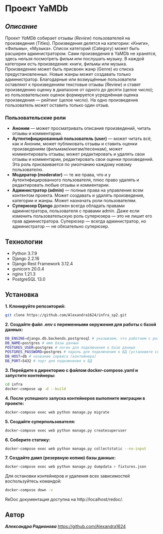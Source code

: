 # Проект YaMDb
## _Описание_
Проект *YaMDb* собирает отзывы (*Review*) пользователей на произведения (Titles). Произведения делятся на категории: «Книги», «Фильмы», «Музыка». Список категорий (Category) может быть расширен администратором.
Сами произведения в YaMDb не хранятся, здесь нельзя посмотреть фильм или послушать музыку. В каждой категории есть произведения: книги, фильмы или музыка.
Произведению может быть присвоен жанр (Genre) из списка предустановленных. Новые жанры может создавать только администратор.
Благодарные или возмущённые пользователи оставляют к произведениям текстовые отзывы (Review) и ставят произведению оценку в диапазоне от одного до десяти (целое число); из пользовательских оценок формируется усреднённая оценка произведения — рейтинг (целое число). На одно произведение пользователь может оставить только один отзыв.
### Пользовательские роли
- **Аноним** — может просматривать описания произведений, читать отзывы и комментарии.
- **Аутентифицированный пользователь (user)** — может читать всё, как и Аноним, может публиковать отзывы и ставить оценки произведениям (фильмам/книгам/песенкам), может комментировать отзывы; может редактировать и удалять свои отзывы и комментарии, редактировать свои оценки произведений. Эта роль присваивается по умолчанию каждому новому пользователю.
- **Модератор (moderator)** — те же права, что и у Аутентифицированного пользователя, плюс право удалять и редактировать любые отзывы и комментарии.
- **Администратор (admin)** — полные права на управление всем контентом проекта. Может создавать и удалять произведения, категории и жанры. Может назначать роли пользователям.
- **Суперюзер Django** должен всегда обладать правами администратора, пользователя с правами admin. Даже если изменить пользовательскую роль суперюзера — это не лишит его прав администратора. Суперюзер — всегда администратор, но администратор — не обязательно суперюзер.
## Технологии
- Python 3.7.9
- Django 2.2.16
- Django Rest Framework 3.12.4
- gunicorn 20.0.4
- nginx 1.21.3
- PostgreSQL 13.0

## Установка
**1. Клонируйте репозиторий:**
```sh
git clone https://github.com/Alexandra1624/infra_sp2.git
```

**2. Создайте файл .env с переменными окружения для работы с базой данных:**
```sh
DB_ENGINE=django.db.backends.postgresql # указываем, что работаем с postgresql
DB_NAME=postgres # имя базы данных
POSTGRES_USER=postgres # логин для подключения к базе данных
POSTGRES_PASSWORD=postgres # пароль для подключения к БД (установите свой)
DB_HOST=db # название сервиса (контейнера)
DB_PORT=5432 # порт для подключения к БД
```

**3. Перейдите в директорию с файлом docker-compose.yaml и запустите контейнеры:**
```sh
cd infra
docker-compose up -d --build
```
**4. После успешного запуска контейнеров выполните миграции в проекте:**
```sh
docker-compose exec web python manage.py migrate
```
**5. Создайте суперпользователя:**
```sh
docker-compose exec web python manage.py createsuperuser
```
**6. Соберите статику:**
```sh
docker-compose exec web python manage.py collectstatic --no-input
```
**7. Создайте дамп (резервную копию) базы данных:**
```sh
docker-compose exec web python manage.py dumpdata > fixtures.json
```
Для остановки контейнеров и удаления всех зависимостей воспользуйтесь командой:
```sh
docker-compose down -v
```

ReDoc документация доступна на http://localhost/redoc/.

## Автор

**_Александра Радионова_**
https://github.com/Alexandra1624
